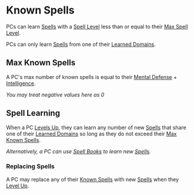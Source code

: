 # Known Spells

PCs can learn [Spells](../../Spells.md) with a [Spell Level](../../Spells/Spell%20Level.md) less than or equal to their [Max Spell Level](../../Spells/Spell%20Level.md#Max%20Spell%20Level).

PCs can only learn [Spells](../../Spells.md) from one of their [Learned Domains](Learned%20Domains.md).

## Max Known Spells

A PC's max number of known spells is equal to their [Mental Defense](../../../Player%20Characters/Derived%20Statistics/Mental%20Defense.md) + [Intelligence](../../../Player%20Characters/The%20Ability%20Scores/Intelligence.md).

*You may treat negative values here as 0*

## Spell Learning

When a PC [Levels Up](../../../Player%20Characters/Progression/Level.md#Level%20Up), they can learn any number of new [Spells](../../Spells.md) that share one of their [Learned Domains](Learned%20Domains.md) so long as they do not exceed their [Max Known Spells](Known%20Spells.md#Max%20Known%20Spells).

*Alternatively, a PC can use [Spell Books](Spell%20Books.md) to learn new [Spells](../../Spells.md).*

### Replacing Spells

A PC may replace any of their [Known Spells](Known%20Spells.md) with new [Spells](../../Spells.md) when they [Level Up](../../../Player%20Characters/Progression/Level.md#Level%20Up).
